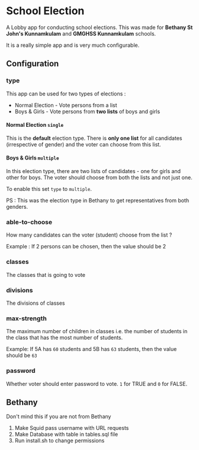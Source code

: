 # School Election

A Lobby app for conducting school elections. This was made for **Bethany St John's Kunnamkulam** and **GMGHSS Kunnamkulam** schools.

It is a really simple app and is very much configurable.

## Configuration

### type

This app can be used for two types of elections :

* Normal Election - Vote persons from a list
* Boys & Girls - Vote persons from **two lists** of boys and girls

#### Normal Election `single`

This is the **default** election type. There is **only one list** for all candidates (irrespective of gender) and the voter can choose from this list.

#### Boys & Girls `multiple`

In this election type, there are two lists of candidates - one for girls and other for boys. The voter should choose from both the lists and not just one.

To enable this set `type` to `multiple`.

PS : This was the election type in Bethany to get representatives from both genders.

### able-to-choose

How many candidates can the voter (student) choose from the list ?

Example : If 2 persons can be chosen, then the value should be 2

### classes

The classes that is going to vote

### divisions

The divisions of classes

### max-strength

The maximum number of children in classes i.e. the number of students in the class that has the most number of students.

Example: If 5A has `60` students and 5B has `63` students, then the value should be `63`

### password

Whether voter should enter password to vote. `1` for TRUE and `0` for FALSE.

## Bethany

Don't mind this if you are not from Bethany

1) Make Squid pass username with URL requests
2) Make Database with table in tables.sql file
3) Run install.sh to change permissions
